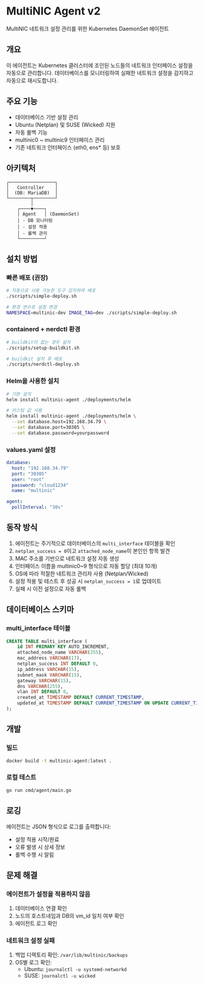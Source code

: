 # MultiNIC Agent v2

MultiNIC 네트워크 설정 관리를 위한 Kubernetes DaemonSet 에이전트

## 개요

이 에이전트는 Kubernetes 클러스터에 조인된 노드들의 네트워크 인터페이스 설정을 자동으로 관리합니다. 
데이터베이스를 모니터링하여 실패한 네트워크 설정을 감지하고 자동으로 재시도합니다.

## 주요 기능

- 데이터베이스 기반 설정 관리
- Ubuntu (Netplan) 및 SUSE (Wicked) 지원
- 자동 롤백 기능
- multinic0 ~ multinic9 인터페이스 관리
- 기존 네트워크 인터페이스 (eth0, ens* 등) 보호

## 아키텍처

```
┌─────────────────┐
│   Controller    │
│  (DB: MariaDB)  │
└────────┬────────┘
         │
    ┌────▼────┐
    │ Agent   │ (DaemonSet)
    │ - DB 모니터링
    │ - 설정 적용
    │ - 롤백 관리
    └─────────┘
```

## 설치 방법

### 빠른 배포 (권장)

```bash
# 자동으로 사용 가능한 도구 감지하여 배포
./scripts/simple-deploy.sh

# 환경 변수로 설정 변경
NAMESPACE=multinic-dev IMAGE_TAG=dev ./scripts/simple-deploy.sh
```

### containerd + nerdctl 환경

```bash
# buildkit이 없는 경우 설치
./scripts/setup-buildkit.sh

# buildkit 설치 후 배포
./scripts/nerdctl-deploy.sh
```

### Helm을 사용한 설치

```bash
# 기본 설치
helm install multinic-agent ./deployments/helm

# 커스텀 값 사용
helm install multinic-agent ./deployments/helm \
  --set database.host=192.168.34.79 \
  --set database.port=30305 \
  --set database.password=yourpassword
```

### values.yaml 설정

```yaml
database:
  host: "192.168.34.79"
  port: "30305"
  user: "root"
  password: "cloud1234"
  name: "multinic"

agent:
  pollInterval: "30s"
```

## 동작 방식

1. 에이전트는 주기적으로 데이터베이스의 `multi_interface` 테이블을 확인
2. `netplan_success = 0`이고 `attached_node_name`이 본인인 항목 발견
3. MAC 주소를 기반으로 네트워크 설정 자동 생성
4. 인터페이스 이름을 multinic0~9 형식으로 자동 할당 (최대 10개)
5. OS에 따라 적절한 네트워크 관리자 사용 (Netplan/Wicked)
6. 설정 적용 및 테스트 후 성공 시 `netplan_success = 1`로 업데이트
7. 실패 시 이전 설정으로 자동 롤백

## 데이터베이스 스키마

### multi_interface 테이블
```sql
CREATE TABLE multi_interface (
    id INT PRIMARY KEY AUTO_INCREMENT,
    attached_node_name VARCHAR(255),
    mac_address VARCHAR(17),
    netplan_success INT DEFAULT 0,
    ip_address VARCHAR(15),
    subnet_mask VARCHAR(15),
    gateway VARCHAR(15),
    dns VARCHAR(255),
    vlan INT DEFAULT 0,
    created_at TIMESTAMP DEFAULT CURRENT_TIMESTAMP,
    updated_at TIMESTAMP DEFAULT CURRENT_TIMESTAMP ON UPDATE CURRENT_TIMESTAMP
);
```

## 개발

### 빌드
```bash
docker build -t multinic-agent:latest .
```

### 로컬 테스트
```bash
go run cmd/agent/main.go
```

## 로깅

에이전트는 JSON 형식으로 로그를 출력합니다:
- 설정 적용 시작/완료
- 오류 발생 시 상세 정보
- 롤백 수행 시 알림

## 문제 해결

### 에이전트가 설정을 적용하지 않음
1. 데이터베이스 연결 확인
2. 노드의 호스트네임과 DB의 vm_id 일치 여부 확인
3. 에이전트 로그 확인

### 네트워크 설정 실패
1. 백업 디렉토리 확인: `/var/lib/multinic/backups`
2. OS별 로그 확인:
   - Ubuntu: `journalctl -u systemd-networkd`
   - SUSE: `journalctl -u wicked`